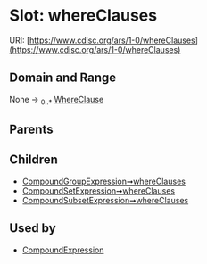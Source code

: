 
# Slot: whereClauses




URI: [https://www.cdisc.org/ars/1-0/whereClauses](https://www.cdisc.org/ars/1-0/whereClauses)


## Domain and Range

None &#8594;  <sub>0..\*</sub> [WhereClause](WhereClause.md)

## Parents


## Children

 *  [CompoundGroupExpression➞whereClauses](CompoundGroupExpression_whereClauses.md)
 *  [CompoundSetExpression➞whereClauses](CompoundSetExpression_whereClauses.md)
 *  [CompoundSubsetExpression➞whereClauses](CompoundSubsetExpression_whereClauses.md)

## Used by

 * [CompoundExpression](CompoundExpression.md)
